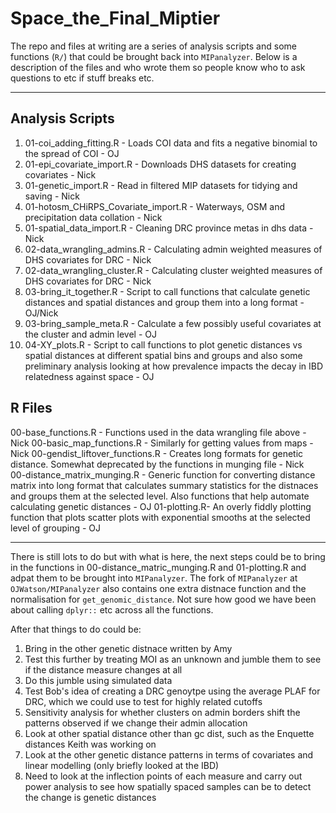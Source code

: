 # Space_the_Final_Miptier

The repo and files at writing are a series of analysis scripts and some functions
(`R/`) that could be brought back into `MIPanalyzer`. Below is a description of 
the files and who wrote them so people know who to ask questions to etc if stuff 
breaks etc. 

---

## Analysis Scripts

1.  01-coi_adding_fitting.R - Loads COI data and fits a negative binomial to the spread of COI - OJ
2.  01-epi_covariate_import.R - Downloads DHS datasets for creating covariates - Nick
3.  01-genetic_import.R - Read in filtered MIP datasets for tidying and saving - Nick
4.  01-hotosm_CHiRPS_Covariate_import.R - Waterways, OSM and precipitation data collation - Nick
5.  01-spatial_data_import.R - Cleaning DRC province metas in dhs data - Nick
6.  02-data_wrangling_admins.R - Calculating admin weighted measures of DHS covariates for DRC - Nick          
7.  02-data_wrangling_cluster.R - Calculating cluster weighted measures of DHS covariates for DRC - Nick     
8.  03-bring_it_together.R - Script to call functions that calculate genetic distances and spatial distances and group them 
into a long format - OJ/Nick
9.  03-bring_sample_meta.R - Calculate a few possibly useful covariates at the cluster and admin level - OJ
10. 04-XY_plots.R - Script to call functions to plot genetic distances vs spatial distances at different spatial bins and groups 
and also some preliminary analysis looking at how prevalence impacts the decay in IBD relatedness against space - OJ

## R Files

00-base_functions.R - Functions used in the data wrangling file above - Nick
00-basic_map_functions.R - Similarly for getting values from maps - Nick
00-gendist_liftover_functions.R - Creates long formats for genetic distance. Somewhat deprecated by the functions in munging file - Nick  
00-distance_matrix_munging.R - Generic function for converting distance matrix into long format that calculates summary statistics for the distnaces and groups them at the selected level. Also functions that help automate calculating genetic distances - OJ
01-plotting.R- An overly fiddly plotting function that plots scatter plots with exponential smooths at the selected level of grouping - OJ

---

There is still lots to do but with what is here, the next steps could be to bring in the functions in 00-distance_matric_munging.R and 01-plotting.R and adpat them to be brought into `MIPanalyzer`. The fork of `MIPanalyzer` at `OJWatson/MIPanalyzer` also contains one extra distnace function and the normalisation for `get_genomic_distance`. Not sure how good we have been about calling `dplyr::` etc across all the functions. 

After that things to do could be:


1. Bring in the other genetic distnace written by Amy
1. Test this further by treating MOI as an unknown and jumble them to see if the distance measure changes at all
1. Do this jumble using simulated data
1. Test Bob's idea of creating a DRC genoytpe using the average PLAF for DRC, which we could use to test for highly related cutoffs 
1. Sensitivity analysis for whether clusters on admin borders shift the patterns observed if we change their admin allocation
1. Look at other spatial distance other than gc dist, such as the Enquette distances Keith was working on
1. Look at the other genetic distance patterns in terms of covariates and linear modelling (only briefly looked at the IBD)
1. Need to look at the inflection points of each measure and carry out power analysis to see how spatially spaced samples can be to detect the change is genetic distances
